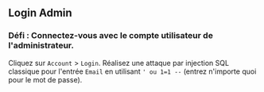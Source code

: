 ## Login Admin

### Défi : Connectez-vous avec le compte utilisateur de l'administrateur.

Cliquez sur `Account` > `Login`. Réalisez une attaque par injection SQL classique pour l'entrée `Email` en utilisant `' ou 1=1 --` (entrez n'importe quoi pour le mot de passe).
